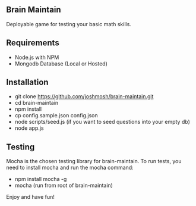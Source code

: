## Brain Maintain

Deployable game for testing your basic math skills.

## Requirements

- Node.js with NPM
- Mongodb Database (Local or Hosted)

## Installation

- git clone https://github.com/joshmosh/brain-maintain.git
- cd brain-maintain
- npm install
- cp config.sample.json config.json
- node scripts/seed.js (if you want to seed questions into your empty db)
- node app.js

## Testing

Mocha is the chosen testing library for brain-maintain. To run tests, you need to install mocha and run the mocha command:

- npm install mocha -g
- mocha (run from root of brain-maintain)

Enjoy and have fun!